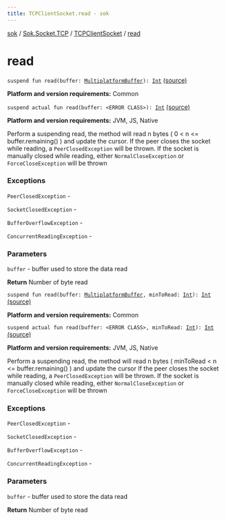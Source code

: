 ```yaml
---
title: TCPClientSocket.read - sok
---
```


[sok](../../index.html) / [Sok.Socket.TCP](../index.html) / [TCPClientSocket](index.html) / [read](./read.html)

# read

`suspend fun read(buffer: `[`MultiplatformBuffer`](../../-sok.-buffer/-multiplatform-buffer/index.html)`): `[`Int`](https://kotlinlang.org/api/latest/jvm/stdlib/kotlin/-int/index.html) [(source)](https://github.com/SeekDaSky/Sok/tree/master/common/sok-common/src/Sok/Socket/TCP/TCPClientSocket.kt#L83)

**Platform and version requirements:** Common


`suspend actual fun read(buffer: <ERROR CLASS>): `[`Int`](https://kotlinlang.org/api/latest/jvm/stdlib/kotlin/-int/index.html) [(source)](https://github.com/SeekDaSky/Sok/tree/master/jvm/sok-jvm/src/Sok/Socket/TCP/TCPClientSocket.kt#L233)

**Platform and version requirements:** JVM, JS, Native

Perform a suspending read, the method will read n bytes ( 0 &lt; n &lt;= buffer.remaining() ) and update the cursor. If the peer
closes the socket while reading, a `PeerClosedException` will be thrown. If the socket is manually closed while reading,
either `NormalCloseException` or `ForceCloseException` will be thrown

### Exceptions

`PeerClosedException` -

`SocketClosedException` -

`BufferOverflowException` -

`ConcurrentReadingException` -

### Parameters

`buffer` - buffer used to store the data read

**Return**
Number of byte read

`suspend fun read(buffer: `[`MultiplatformBuffer`](../../-sok.-buffer/-multiplatform-buffer/index.html)`, minToRead: `[`Int`](https://kotlinlang.org/api/latest/jvm/stdlib/kotlin/-int/index.html)`): `[`Int`](https://kotlinlang.org/api/latest/jvm/stdlib/kotlin/-int/index.html) [(source)](https://github.com/SeekDaSky/Sok/tree/master/common/sok-common/src/Sok/Socket/TCP/TCPClientSocket.kt#L99)

**Platform and version requirements:** Common


`suspend actual fun read(buffer: <ERROR CLASS>, minToRead: `[`Int`](https://kotlinlang.org/api/latest/jvm/stdlib/kotlin/-int/index.html)`): `[`Int`](https://kotlinlang.org/api/latest/jvm/stdlib/kotlin/-int/index.html) [(source)](https://github.com/SeekDaSky/Sok/tree/master/jvm/sok-jvm/src/Sok/Socket/TCP/TCPClientSocket.kt#L273)

**Platform and version requirements:** JVM, JS, Native

Perform a suspending read, the method will read n bytes ( minToRead &lt; n &lt;= buffer.remaining() ) and update the cursor If the peer
closes the socket while reading, a `PeerClosedException` will be thrown. If the socket is manually closed while reading,
either `NormalCloseException` or `ForceCloseException` will be thrown

### Exceptions

`PeerClosedException` -

`SocketClosedException` -

`BufferOverflowException` -

`ConcurrentReadingException` -

### Parameters

`buffer` - buffer used to store the data read

**Return**
Number of byte read

